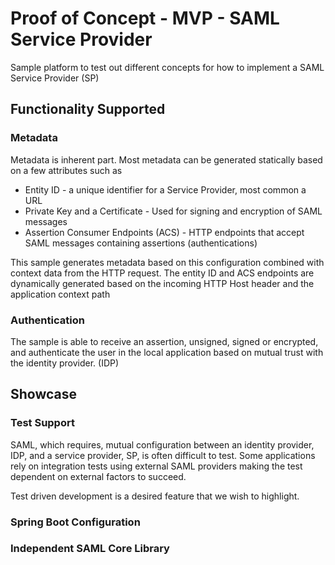 # Proof of Concept - MVP - SAML Service Provider

Sample platform to test out different concepts 
for how to implement a SAML Service Provider (SP)

## Functionality Supported

### Metadata

Metadata is inherent part. Most metadata can be generated statically 
based on a few attributes such as

* Entity ID - a unique identifier for a Service Provider, most common a URL
* Private Key and a Certificate - Used for signing and encryption of SAML messages
* Assertion Consumer Endpoints (ACS) - HTTP endpoints that accept SAML messages 
containing assertions (authentications)

This sample generates metadata based on this configuration combined with context data
from the HTTP request. The entity ID and ACS endpoints are dynamically generated 
based on the incoming HTTP Host header and the application context path

### Authentication

The sample is able to receive an assertion, unsigned, signed or encrypted, and authenticate 
the user in the local application based on mutual trust with the identity provider. (IDP) 

## Showcase

### Test Support

SAML, which requires, mutual configuration between an identity provider, IDP, and a 
service provider, SP, is often difficult to test. Some applications rely on 
integration tests using external SAML providers making the test dependent on external factors to succeed.

Test driven development is a desired feature that we wish to highlight.

### Spring Boot Configuration

### Independent SAML Core Library
